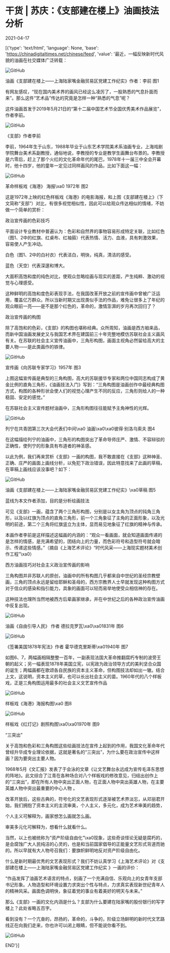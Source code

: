 # 干货 | 苏庆：《支部建在楼上》油画技法分析

2021-04-17

[{'type': 'text/html', 'language': None, 'base': 'https://chinadigitaltimes.net/chinese/feed', 'value': '最近，一幅反映新时代风貌的油画在社交媒体广泛转载：

![GitHub](https://chinadigitaltimes.net/chinese/files/2021/04/1-7.jpeg)  

油画《支部建在楼上——上海陆家嘴金融贸易区党建工作纪实》作者：李前  图1



有网友感叹，“现在国内美术界的画风已经这么凌厉了，一股熟悉的气息扑面而来”。那么这件“艺术品”传达的究竟是怎样一种“熟悉的气息”呢？

这件油画首发于2019年5月21日的“第十二届中国艺术节全国优秀美术作品展览”，作者李前。

![GitHub](https://chinadigitaltimes.net/chinese/files/2021/04/post-664974-607afbd5e24eb.)

《支部》作者李前



李前，1964年生于山东，1988年毕业于山东艺术学院美术系油画专业，上海戏剧学院舞台美术系副教授，通俗地说，李教授的专业是教学生画舞台布景的。李教授是六零后，赶上了那个火红的文化革命年代的尾巴，1978年十一届三中全会开幕时，他十四岁，他的童年一定见过同样画风的作品，比如下面这一幅：

![GitHub](https://chinadigitaltimes.net/chinese/files/2021/04/post-664974-607afbd81accc.)

革命样板戏《海港》 海报\xa0 1972年 图2 



这是1972年上映的红色样板戏《海港》的电影海报，和上图《支部建在楼上》（下文简称“支部”）对比，有很多视觉相似性，因此可以给观众传达相似的情绪，不妨做一个简单的赏析：

政治宣传画的色彩技巧

平面设计专业教材中普遍认为：色彩和自然界的事物容易形成特定关联，比如红色（图1、2中的红旗、红桌布、红袖箍）代表热情、活力、血液，具有刺激效果，容易使人产生冲动。

白色（图1、2中的白衬衣）代表洁白，明快，纯真，清洁的感受。

蓝色（天空）代表深邃和博大。

大面积高饱和度的纯色对比，使观众忽略绘画与现实的差距，产生纯粹、激动的视觉与心理感受。

这种鲜明的高饱和度色彩表现手法，在我国改革开放之前的宣传画中曾被广泛运用，覆盖亿万群众。所以当新时期又出现类似手法的作品，难免让很多上了年纪的观众眼前一亮——是不是那个红色的，革命的，激情澎湃的岁月再次回归了？

政治宣传画的构图

除了高饱和的色彩，《支部》的构图也堪称经典。众所周知，油画是西方舶来品，而新中国油画发展史又与我国艺术界在建国前三十年完整地模仿苏联社会主义画风有关。在苏联的社会主义宣传油画中，三角形构图，画面主视角必然留给高大的主要人物——是此类画作的铁律。



![GitHub](https://chinadigitaltimes.net/chinese/files/2021/04/post-664974-607afbd9e99a3.)

宣传画《向苏联专家学习》1957年 图3



上图这幅宣传画是典型的三角构图，高大的苏联援华专家和两位中国同志构成了黄金比例的直角三角形，《油画技法入门》写到：“三角构图是油画创作中最经典构图方式，构图的各种形状会使人们的视觉心理产生不同的反应，三角形则给人的一种稳固、安定的感觉。”

在苏联社会主义宣传题材油画中，三角形构图往往能赋予主角神性的光辉。

![GitHub](https://chinadigitaltimes.net/chinese/files/2021/04/post-664974-607afbdc24ae6.)

列宁在共青团第三次大会代表们中间\xa0 油画\xa0\xa0彼得·别洛乌索夫 图4



在这幅描绘列宁的油画中，三角形的构图突出了革命导师庄严、激情、不容辩驳的正确性，使列宁的形象具有布道者的神圣感。

以此为例，我们再来赏析《支部》一画的构图，我不敢直接在《支部》这种神圣、正确、庄严的画面上画线分析，以免犯下政治错误，因此特意找来了此画的草稿，在草稿上画线应该没事吧？如下：

![GitHub](https://chinadigitaltimes.net/chinese/files/2021/04/post-664974-607afbdeac4ce.)

油画《支部建在楼上——上海陆家嘴金融贸易区党建工作纪实》\xa0草稿 图5



蓝线为本文作者添加，目的是分析绘画技法

可见《支部》一画，蕴含了两个三角形构图，分别是以女主角为顶点的钝角三角形，以及以红旗为顶点的直角三角形，前一个三角象征了主角的正面形象，以及光明的前途，第二个三角将红旗竖立为主体，显而易见地象征了红旗的精神与传承。

本画作者李前是这样描述这幅画的内涵的：“观众一看画面，就会知道画面传递的是怎样的情感，是充满希望的，团结向上的力量，而色彩符号和造型符号就会暗示、传递这些情感。”（摘自《上海艺术评论》“时代风采——上海现实题材美术创作工程”\xa0）

西方油画技巧对社会主义政治宣传画的影响

三角构图并非苏联人的原创，油画中的所有构图几乎都来自中世纪的圣经宗教壁画，三角的顶点永远是留给耶稣和圣母的，西方宗教界人士早就发现这种构图方式对于信众的感染和指引能力，具象的画面可以轻而易举地使受众相信神的存在。

这种技法也理所当然地被西方后辈画家继承，并在中世纪之后的各种政治宣传油画中反复出现。

![GitHub](https://chinadigitaltimes.net/chinese/files/2021/04/post-664974-607afbe086886.)

油画《自由引导人民》 作者 德拉克罗瓦\xa0\xa01831年  图6



![GitHub](https://chinadigitaltimes.net/chinese/files/2021/04/post-664974-607afbe261c8e.)

《签署美国1878年宪法》作者 霍华德克里斯蒂\xa01940年 图7



如图6、7，两幅画相隔整整一百年，一副表现法国大革命推翻腐朽专制的波旁王朝的起义；另一幅表现1878年美国立宪，以宪政为政治领导方式的美利坚合众国的诞生；两幅画都在歌颂各自民族的资本主义革命，但构图技法却如出一辙。结合上文，这说明，资本主义的草，也可以长出社会主义的苗。1960年代的八个样板戏，正是三角构图运用最多的社会主义文艺宣传作品

![GitHub](https://chinadigitaltimes.net/chinese/files/2021/04/post-664974-607afbe46e4b4.)

样板戏《海港》海报构图\xa0 图8



![GitHub](https://chinadigitaltimes.net/chinese/files/2021/04/post-664974-607afbe64eb77.)

样板戏《红灯记》剧照构图\xa0\xa01970年 图9



“三突出”

关于高饱和色彩和三角构图这些绘画技法在宣传上起到的作用，我国文化革命年代曾经升华成专业理论依据，这就是著名的“三突出”，为什么要在政治宣传中这样画？因为要突出主要人物。

1968年5月《文汇报》发表了于会泳的文章《让文艺舞台永远成为宣传毛泽东思想的阵地》。此文综合了江青在各种场合对八个样板戏的修改意见，归结出创作上的“三突出”，即在所有人物中突出正面人物，在正面人物中突出英雄人物，在主要英雄人物中突出最重要的中心人物 。

改革开放后，这些古典的，符号化的文艺表现形式逐渐被艺术界淡忘，从邓丽君开始，我们拥抱了资本主义的主流审美，个人主义，多元化，成为艺术审美的趋势，

个人主义可解释为，画家想怎么画就怎么画。

审美多元化可解释为，想看什么就看什么。

当然，以上也被统称为“资产阶级自由化”\xa0现象，这些奇谈怪论无疑是腐朽的，是会腐蚀广大人民纯洁的心灵的，也是和当前国家倡导的正能量文艺形式背道而驰的。所以早就有大人物号召我们：要旗帜鲜明地反对资产阶级自由化。

什么是新时期最优秀的文艺表现形式？我们不妨认真学习《上海艺术评论》对《支部建在楼上——上海陆家嘴金融贸易区党建工作纪实 》一画的评价：

“作品发挥了油画艺术语言的特点，刻画了一个充满自信、乐观向上的女青年支部书记形象。人物造型和环境设置力求突出个性与特点，力求真实表现新世纪青年人的精神风采。画面色调明快，象征着党的事业有着美好的明天与未来。”

那么《支部》一画的文化内涵是什么？支部为什么要建在陆家嘴的股份银行的写字楼上？此处省略五百字。

看到没有？一个亢奋的，昂扬的，革命的，斗争的，阶级立场鲜明的新时代文艺路线正在向我们走来，你也许可以闭上眼睛，但不能说你看不到。

![GitHub](https://chinadigitaltimes.net/chinese/files/2021/04/post-664974-607afbe829c28.)

END'}]